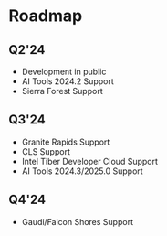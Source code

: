 # Roadmap

## Q2'24

- Development in public
- AI Tools 2024.2 Support
- Sierra Forest Support

## Q3'24

- Granite Rapids Support
- CLS Support
- Intel Tiber Developer Cloud Support
- AI Tools 2024.3/2025.0 Support

## Q4'24

- Gaudi/Falcon Shores Support
